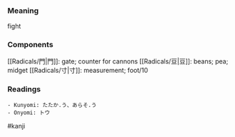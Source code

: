### Meaning

fight

### Components

[[Radicals/門|門]]: gate; counter for cannons [[Radicals/豆|豆]]: beans; pea; midget [[Radicals/寸|寸]]: measurement; foot/10

### Readings

```
- Kunyomi: たたか.う、あらそ.う
- Onyomi: トウ
```

#kanji